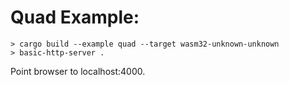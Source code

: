 # Quad Example:

```
> cargo build --example quad --target wasm32-unknown-unknown
> basic-http-server .
```

Point browser to localhost:4000.
